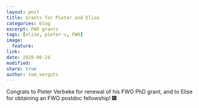 ```yaml
---
layout: post
title: Grants for Pieter and Elise
categories: blog
excerpt: FWO grants
tags: [elise, pieter-v, FWO]
image:
  feature:
link:
date: 2020-06-24 
modified:
share: true
author: tom_verguts
---
```


Congrats to Pieter Verbeke for renewal of his FWO PhD grant, and to Elise for obtaining an FWO postdoc fellowship! :fireworks: 
